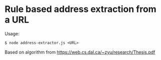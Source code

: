 # Rule based address extraction from a URL

Usage:
```
$ node address-extractor.js <URL>
```

Based on algorithm from https://web.cs.dal.ca/~zyu/research/Thesis.pdf
